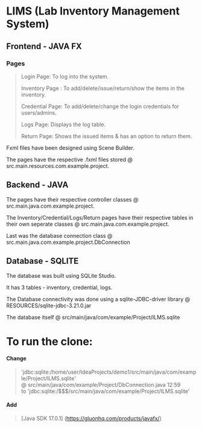 #  
# LIMS  (Lab Inventory Management System)  

## Frontend - JAVA FX

### Pages

>Login Page: To log into the system.   
>  
>Inventory Page :  To add/delete/issue/return/show the items in the inventory.  
>  
>Credential Page: To add/delete/change the login credentials for users/admins.  
>    
>Logs Page: Displays the log table.  
>  
>Return Page:  Shows the issued items & has an option to return them.  


Fxml files have been designed using Scene Builder.  

The pages have the respective .fxml files stored @ src.main.resources.com.example.project.  

## Backend - JAVA

The pages have their respective controller classes @ src.main.java.com.example.project.  

The Inventory/Credential/Logs/Return pages have their respective tables in their own seperate classes @ src.main.java.com.example.project.  

Last was the database connection class  @ src.main.java.com.example.project.DbConnection

## Database - SQLITE

The database was built using SQLite Studio.   

It has 3 tables - inventory, credential, logs.  

The Database connectivity was done using a sqlite-JDBC-driver library @ RESOURCES/sqlite-jdbc-3.21.0.jar  

The database itself @ src/main/java/com/example/Project/ILMS.sqlite  



# To run the clone:  

#### Change  


>  'jdbc:sqlite:/home/user/IdeaProjects/demo1/src/main/java/com/example/Project/ILMS.sqlite'   
    @ src/main/java/com/example/Project/DbConnection.java 12:59  
    to 'jdbc:sqlite:/$$$/src/main/java/com/example/Project/ILMS.sqlite'    
    
    

#### Add  

> [Java SDK 17.0.1] (https://gluonhq.com/products/javafx/)
